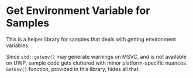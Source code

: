 # Get Environment Variable for Samples

This is a helper library for samples that deals with getting environment variables.

Since `std::getenv()` may generate warnings on MSVC, and is not available on UWP, sample code gets cluttered with minor platform-specific nuances. `GetEnv()` function, provided in this library, hides all that.
